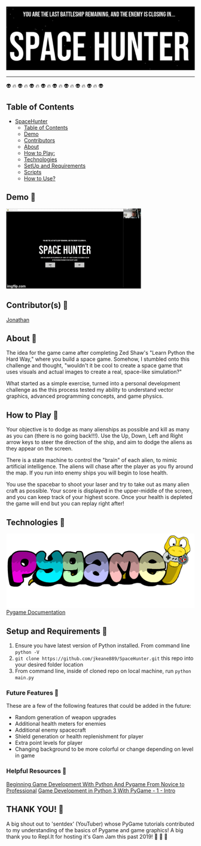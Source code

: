 <p align="center">
  <img src="https://github.com/jkeane889/SpaceHunter/blob/master/SpaceHunterLogo.png">
</p>

------------------------------

:alien: :fire: :alien: :fire: :alien:  :fire: :alien:  :fire: :alien:  :fire: :alien:  :fire: :alien:  :fire: :alien:  :fire: :alien: 

## Table of Contents 
- [SpaceHunter](#spacehunter)
  - [Table of Contents](#table-of-contents)
  - [Demo](#demo)
  - [Contributors](#contributors)
  - [About](#about)
  - [How to Play:](#how-to-play)
  - [Technologies](#technologies)
  - [SetUp and Requirements](#setup-and-requirements)
  - [Scripts](#scripts)
  - [How to Use?](#how-to-use)

## Demo :rocket:
![SpaceHunter](https://github.com/jkeane889/SpaceHunter/blob/master/spaceHuntGIF.gif)

## Contributor(s) :rocket:

[Jonathan](https://github.com/jkeane889)

## About :rocket:

The idea for the game came after completing Zed Shaw's "Learn Python the Hard Way," where you build a space game.  Somehow, I stumbled onto this challenge and thought, "wouldn't it be cool to create a space game that uses visuals and actual images to create a real, space-like simulation?" 

What started as a simple exercise, turned into a personal development challenge as the this process tested my ability to understand vector graphics, advanced programming concepts, and game physics.  


## How to Play :rocket:

Your objective is to dodge as many alienships as possible and kill as many as you can (there is no going back!!!).  Use the Up, Down, Left and Right arrow keys to steer the direction of the ship, and aim to dodge the aliens as they appear on the screen.

There is a state machine to control the "brain" of each alien, to mimic artificial intelligence.  The aliens will chase after the player as you fly around the map.  If you run into enemy ships you will begin to lose health.

You use the spacebar to shoot your laser and try to take out as many alien craft as possible.  Your score is displayed in the upper-middle of the screen, and you can keep track of your highest score.  Once your health is depleted the game will end but you can replay right after!

## Technologies :rocket:
![Pygame](https://github.com/jkeane889/SpaceHunter/blob/master/pygame.png)
[Pygame Documentation](https://www.pygame.org/docs/)

## Setup and Requirements :rocket:
1. Ensure you have latest version of Python installed.  From command line `python -V` 
1. `git clone https://github.com/jkeane889/SpaceHunter.git` this repo into your desired folder location
1. From command line, inside of cloned repo on local machine, run `python main.py` 

### Future Features :rocket:
These are a few of the following features that could be added in the future:
  * Random generation of weapon upgrades
  * Additional health meters for enemies
  * Additional enemy spacecraft
  * Shield generation or health replenishment for player
  * Extra point levels for player 
  * Changing background to be more colorful or change depending on level in game

### Helpful Resources :rocket:
[Beginning Game Development With Python And Pygame From Novice to Professional](http://slav0nic.org.ua/static/books/python/beginning-game-development-with-python-and-pygame-from-novice-to-professional.9781590598726.29808.pdf)
[Game Development in Python 3 With PyGame - 1 - Intro](https://www.youtube.com/watch?v=ujOTNg17LjI&t=766s)

## THANK YOU! :rocket:

A big shout out to 'sentdex' (YouTuber) whose PyGame tutorials contributed to my understanding of the basics of Pygame and game graphics!  A big thank you to Repl.It for hosting it's Gam Jam this past 2019! :pray: :pray: :pray:

